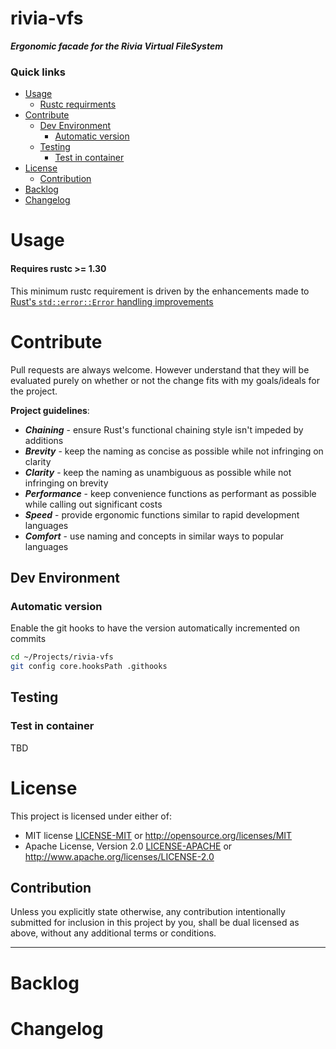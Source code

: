 # rivia-vfs

***Ergonomic facade for the Rivia Virtual FileSystem***

### Quick links
* [Usage](#usage)
  * [Rustc requirments](#rustc-requirements)
* [Contribute](#contribute)
  * [Dev Environment](#dev-environment)
    * [Automatic version](#automatic-version)
  * [Testing](#testing)
    * [Test in container](#test-in-container)
* [License](#license)
  * [Contribution](#contribution)
* [Backlog](#backlog)
* [Changelog](#changelog)

# Usage <a name="usage"/></a>

#### Requires rustc >= 1.30 <a name="rustc-requirements"/></a>
This minimum rustc requirement is driven by the enhancements made to [Rust's `std::error::Error`
handling improvements](https://doc.rust-lang.org/std/error/trait.Error.html#method.source)

# Contribute <a name="Contribute"/></a>
Pull requests are always welcome. However understand that they will be evaluated purely on whether
or not the change fits with my goals/ideals for the project.

**Project guidelines**:
* ***Chaining*** - ensure Rust's functional chaining style isn't impeded by additions
* ***Brevity*** - keep the naming as concise as possible while not infringing on clarity
* ***Clarity*** - keep the naming as unambiguous as possible while not infringing on brevity
* ***Performance*** - keep convenience functions as performant as possible while calling out significant costs
* ***Speed*** - provide ergonomic functions similar to rapid development languages
* ***Comfort*** - use naming and concepts in similar ways to popular languages

## Dev Environment <a name="dev-environment"/></a>

### Automatic version <a name="automatic-version"/></a>
Enable the git hooks to have the version automatically incremented on commits

```bash
cd ~/Projects/rivia-vfs
git config core.hooksPath .githooks
```

## Testing <a name="testing"/></a>

### Test in container <a name="test-in-container"/></a>
TBD

# License <a name="license"/></a>
This project is licensed under either of:
 * MIT license [LICENSE-MIT](LICENSE-MIT) or http://opensource.org/licenses/MIT
 * Apache License, Version 2.0 [LICENSE-APACHE](LICENSE-APACHE) or http://www.apache.org/licenses/LICENSE-2.0

## Contribution <a name="contribution"/></a>
Unless you explicitly state otherwise, any contribution intentionally submitted for inclusion in
this project by you, shall be dual licensed as above, without any additional terms or conditions.

---

# Backlog <a name="backlog"/></a>

# Changelog <a name="changelog"/></a>
